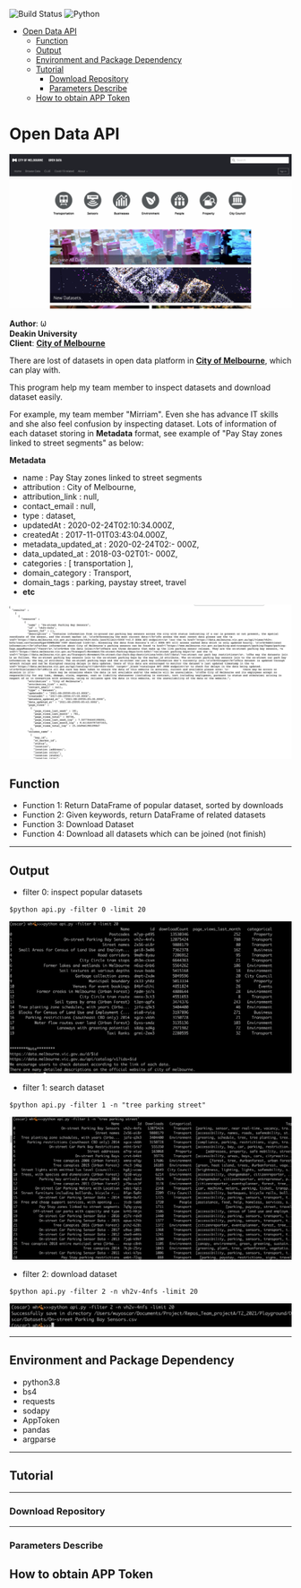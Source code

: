 ![Build Status](https://github.com/dataabc/weiboSpider/workflows/Python%20application/badge.svg)
![Python](https://img.shields.io/pypi/pyversions/weibo-spider)

- [Open Data API](#open-data-api)
  - [Function](#function)
  - [Output](#output)
  - [Environment and Package Dependency](#environment-and-package-dependency)
  - [Tutorial](#tutorial)
    - [Download Repository](#download-repository)
    - [Parameters Describe](#parameters-describe)
  - [How to obtain APP Token](#how-to-obtain-app-token)

# Open Data API

![image](images/opendata.png)

**Author**: 𐐎 <br>
**Deakin University** <br>
**Client**: [**City of Melbourne**](https://data.melbourne.vic.gov.au/) <br>

There are lost of datasets in open data platform in 
[**City of Melbourne**](https://data.melbourne.vic.gov.au/), which can play with.

This program help my team member to inspect datasets and download dataset easily. 

For example, my team member "Mirriam". Even she has advance IT skills and she also feel confusion by inspecting dataset. Lots of information of each dataset storing in **Metadata** format, see example of "Pay Stay zones linked to street segments" as below:

**Metadata**
- name : Pay Stay zones linked to street segments
- attribution : City of Melbourne,
- attribution_link : null,
- contact_email : null,
- type : dataset,
- updatedAt : 2020-02-24T02:10:34.000Z,
- createdAt : 2017-11-01T03:43:04.000Z,
- metadata_updated_at : 2020-02-24T02:- 000Z,
- data_updated_at : 2018-03-02T01:- 000Z,
- categories : [ transportation ],
- domain_category : Transport,
- domain_tags : parking, paystay street, travel 
- **etc**


![image](images/metaformat.png)


## Function
- Function 1: Return DataFrame of popular dataset, sorted by downloads
- Function 2: Given keywords, return DataFrame of related datasets
- Function 3: Download Dataset
- Function 4: Download all datasets which can be joined (not finish)


***
## Output
- filter 0: inspect popular datasets 
```
$python api.py -filter 0 -limit 20
```
![image](images/outpu1.png)


- filter 1: search dataset

```
$python api.py -filter 1 -n "tree parking street"
```
![image](images/output2.png)


- filter 2: download dataset

```
$python api.py -filter 2 -n vh2v-4nfs -limit 20
```
![image](images/output3.png)

***
## Environment and Package Dependency 
- python3.8
- bs4
- requests
- sodapy
- AppToken
- pandas
- argparse
***
## Tutorial

***
### Download Repository


***
### Parameters Describe






## How to obtain APP Token






